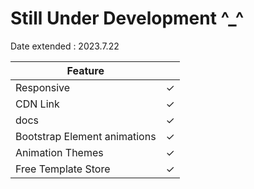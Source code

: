 # Still Under Development ^_^

Date extended : 2023.7.22

| Feature    |           |
|------------|----------|
| Responsive | &#10003; |
| CDN Link   | &#10003; |
| docs       | &#10003; |
| Bootstrap Element animations|   &#10003; |
| Animation Themes |&#10003;|
| Free Template Store |&#10003;|

